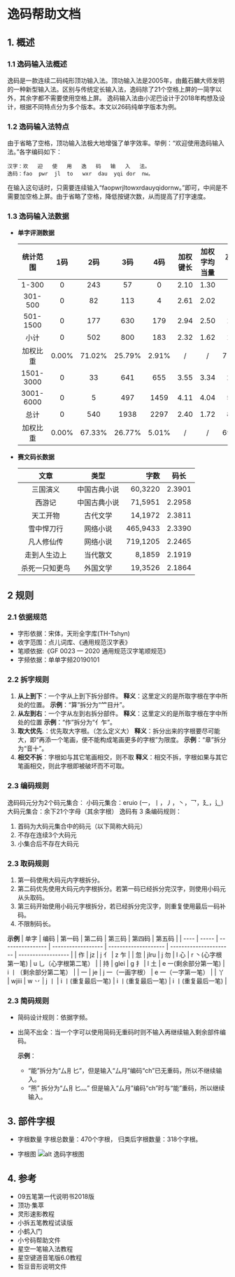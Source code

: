 # 逸码帮助文档
## 1. 概述
### 1.1 逸码输入法概述
逸码是一款连续二码纯形顶功输入法。顶功输入法是2005年，由戴石麟大师发明的一种新型输入法。区别与传统定长输入法，逸码除了21个空格上屏的一简字以外，其余字都不需要使用空格上屏。
逸码输入法由小泥巴设计于2018年构想及设计，根据不同特点分为多个版本。本文以26码纯单字版本为例。

### 1.2 逸码输入法特点
由于省略了空格，顶功输入法极大地增强了单字效率。举例：“欢迎使用逸码输入法。”各字编码如下：
```
汉字：欢   迎   使   用   逸   码   输   入   法。
逸码：fao  pwr  jl  to   wxr  dau  yqi dor  nw。
```
在输入这句话时，只需要连续输入“faopwrjltowxrdauyqidornw。”即可，中间是不需要加空格上屏。由于省略了空格，降低按键次数，从而提高了打字速度。
### 1.3 逸码输入法数据
- **单字评测数据**

  |统计范围|1码|2码|3码|4码|加权键长|加权字均当量|左右互击|
  |:---:|:---:|:---:|:---:|:---:|:---:|:---:|:---:|
  |1-300|0|243|57|0|2.10 |1.30 |253
  |301-500|0|82|113|4|2.61 |2.02 |209
  |501-1500|0|177|630|179|2.94 |2.50 |1168
  |小计|0|502|800|183|2.32 |1.62 |1630
  |加权比重|0.00%|71.02%|25.79%|2.91%|/|/|71.24%|
  |1501-3000|0|33|641|655|3.55 |3.34 |2114
  |3001-6000|0|5|497|1459|4.11 |4.04 |5097
  |总计|0|540|1938|2297|2.40 |1.72 |8841
  |加权比重|0.00%|67.33%|26.77%|5.01%|/|/|69.44%|


- **赛文码长数据**

  |文章|类型|字数|码长|
  |:-:|:-:|--:|:-:|
  | 三国演义 | 中国古典小说 | 60,3220 | 2.3901|
  | 西游记 | 中国古典小说 | 71,5951 | 2.2958|
  | 天工开物 | 古代文学 | 14,1972 | 2.3811|
  | 雪中悍刀行 | 网络小说 | 465,9433 | 2.3390|
  | 凡人修仙传| 网络小说 | 719,1205 | 2.2465|
  | 走到人生边上 | 当代散文 |8,1859 | 2.1919|
  |杀死一只知更鸟| 外国文学 | 19,3526 | 2.1864|

## 2 规则
### 2.1 依据规范
- 字形依据：宋体，天珩全字库(TH-Tshyn)
- 收字范围：点儿词库、《通用规范汉字表》
- 笔顺依据:《GF 0023 — 2020 通用规范汉字笔顺规范》
- 字频依据：单单字频20190101

### 2.2 拆字规则

1. **从上到下**：一个字从上到下拆分部件。
**释义**：这里定义的是所取字根在字中所处的位置。
**示例**：“算”拆分为“𥫗目廾”。
2. **从左到右**：一个字从左到右拆分部件。
**释义**：这里定义的是所取字根在字中所处的位置
**示例**：“作”拆分为“亻乍”。
3. **取大优先**.：优先取大字根。（怎么定义大）
**释义**：拆分出来的字根要尽可能大，即“再添一个笔画，便不能构成笔画更多的字根”为限度。
**示例**：“章”拆分为“音十”。
4. **相交不拆**：字根如与其它笔画相交，则不取
**释义**：相交不拆，字根如果与其它笔画相交，则此字根即被破坏而不可取。

### 2.3 编码规则
逸码码元分为2个码元集合：
小码元集合：eruio (一，丨，丿，丶，乛，廴，辶)
大码元集合：余下21个字母（其余字根）
逸码有 3 条编码规则：

1. 首码为大码元集合中的码元（以下简称大码元）
2. 不存在连续3个大码元
3. 小集合后不存在大码元

### 2.3 取码规则
1. 第一码使用大码元内字根拆分。
2. 第二码优先使用大码元内字根拆分。若第一码已经拆分完汉字，则使用小码元从头取码。
3. 第三码开始使用小码元字根拆分，若已经拆分完汉字，则重复使用最后一码补码。
4. 不限制码长。

  **示例**
| 单字 | 编码  | 第一码           | 第二码             | 第三码               | 第四码                 | 第五码             |
| ---- | ----- | ---------------- | ------------------ | -------------------- | ---------------------- | ------------------ |
| 作   | jz    | j 亻             | z 乍               |
| 忽   | jlru  | j 勿             | l 心               | r 丶(心字根第一笔)   | u 乚（心字根第二笔）   |
| 持   | glei  | g 扌             | l 土               | e 一(剩余部分第一笔) | i 丨（剩余部分第二笔） |
| 一   | je    | j 一（一画字根） | e 一（一字第一笔） |
| 丫   | wjiii | w 丷             | j 丨               | i 丨(重复最后一笔)   | i 丨(重复最后一笔)     | i 丨(重复最后一笔) |
### 2.3 简码规则
- 简码设计规则：依据字频。
- 出简不出全：当一个字可以使用简码无重码时则不输入再继续输入剩余部件编码。

  **示例**：
  - “能”拆分为“厶⺝匕”，但是输入“厶月”编码“ch”已无重码，所以不继续输入。
  - “熊”	拆分为“厶⺝匕灬” 但是输入“厶月”编码“ch”时与“能”重码，所以继续输入。

## 3. 部件字根
- 字根数量
  字根总数量：470个字根，
  归类后字根数量：318个字根。

- 字根图
 ![alt 逸码字根图](images/逸码字根图.png '逸码字根图')

## 4. 参考
- 09五笔第一代说明书2018版
- 顶功·集萃
- 灵形速影教程
- 小拆五笔教程试读版
- 小鹤入门
- 小兮码帮助文件
- 星空一笔输入法教程
- 星空键道音笔版6.0教程
- 哲豆音形说明文件
